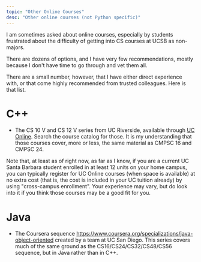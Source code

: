 ```yaml
---
topic: "Other Online Courses"
desc: "Other online courses (not Python specific)"
---
```


I am sometimes asked about online courses, especially by students frustrated about the difficulty of getting into CS courses at UCSB 
as non-majors.

There are dozens of options, and I have very few recommendations, mostly because I don't have time to go through and vet them all.

There are a small number, however, that I have either direct experience with, or that come highly recommended from trusted colleagues.
Here is that list.


# C++

* The CS 10 V and CS 12 V series from UC Riverside, available through [UC Online](http://www.uconline.edu/).   Search the course catalog for those.   It is my understanding that those courses cover, more or less, the same material as CMPSC&nbsp;16 and CMPSC&nbsp;24.

Note that, at least as of right now, as far as I know, if you are a current UC Santa Barbara student enrolled in at least 12 units on your home campus, you can typically register for UC Online courses (when space is available) at no extra cost (that is, the cost is included in your UC tuition already) by using "cross-campus enrollment".  Your experience may vary, but do look into it if you think those courses may be a good fit for you.

# Java

* The Coursera sequence <https://www.coursera.org/specializations/java-object-oriented> created by a team at UC San Diego.   This series covers much of the same ground as the CS16/CS24/CS32/CS48/CS56 sequence, but in Java rather than in C++.

